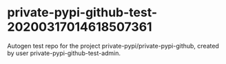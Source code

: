 # private-pypi-github-test-20200317014618507361
Autogen test repo for the project private-pypi/private-pypi-github, created by user private-pypi-github-test-admin.
